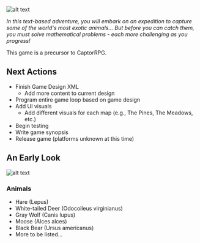 ![alt text](https://github.com/pippom/CaptorTEXT/blob/master/CaptorTEXT-logo.png)

*In this text-based adventure, you will embark on an expedition to capture some of the world's most exotic animals... But before you can catch them, you must solve mathematical problems - each more challenging as you progress!*

This game is a precursor to CaptorRPG.

## Next Actions
- Finish Game Design XML
  - Add more content to current design
- Program entire game loop based on game design
- Add UI visuals
  - Add different visuals for each map (e.g., The Pines, The Meadows, etc.)
- Begin testing
- Write game synopsis
- Release game (platforms unknown at this time)

## An Early Look
![alt text](https://github.com/pippom/CaptorTEXT/blob/master/Screenshot_1.png)

### Animals
- Hare (Lepus)
- White-tailed Deer (Odocoileus virginianus)
- Gray Wolf (Canis lupus)
- Moose (Alces alces)
- Black Bear (Ursus americanus)
- More to be listed...
